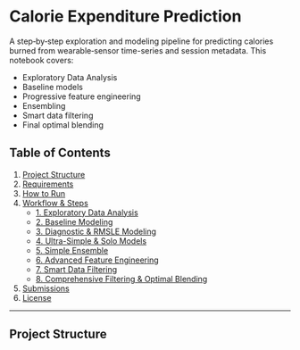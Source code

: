 # Calorie Expenditure Prediction

A step‐by‐step exploration and modeling pipeline for predicting calories burned from wearable‐sensor time-series and session metadata. This notebook covers:

- Exploratory Data Analysis  
- Baseline models  
- Progressive feature engineering  
- Ensembling  
- Smart data filtering  
- Final optimal blending  

## Table of Contents

1. [Project Structure](#project-structure)  
2. [Requirements](#requirements)  
3. [How to Run](#how-to-run)  
4. [Workflow & Steps](#workflow--steps)  
   - [1. Exploratory Data Analysis](#1-exploratory-data-analysis)  
   - [2. Baseline Modeling](#2-baseline-modeling)  
   - [3. Diagnostic & RMSLE Modeling](#3-diagnostic--rmsle-modeling)  
   - [4. Ultra-Simple & Solo Models](#4-ultra-simple--solo-models)  
   - [5. Simple Ensemble](#5-simple-ensemble)  
   - [6. Advanced Feature Engineering](#6-advanced-feature-engineering)  
   - [7. Smart Data Filtering](#7-smart-data-filtering)  
   - [8. Comprehensive Filtering & Optimal Blending](#8-comprehensive-filtering--optimal-blending)  
5. [Submissions](#submissions)  
6. [License](#license)  

---

## Project Structure

